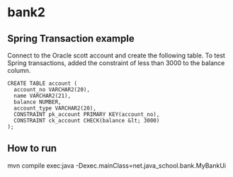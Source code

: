 # bank2
## Spring Transaction example

Connect to the Oracle scott account and create the following table.
To test Spring transactions, added the constraint of less than 3000 to the balance column.

	CREATE TABLE account (
	  account_no VARCHAR2(20),
	  name VARCHAR2(21),
	  balance NUMBER,
	  account_type VARCHAR2(20),
	  CONSTRAINT pk_account PRIMARY KEY(account_no),
	  CONSTRAINT ck_account CHECK(balance &lt; 3000)
	);

## How to run

mvn compile exec:java -Dexec.mainClass=net.java_school.bank.MyBankUi